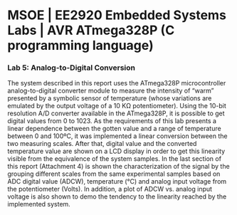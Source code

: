 # MSOE | EE2920 Embedded Systems Labs | AVR ATmega328P (C programming language)

### Lab 5: Analog-to-Digital Conversion

The system described in this report uses the ATmega328P microcontroller analog-to-digital converter module to measure the intensity of “warm” presented by a symbolic sensor of temperature (whose variations are emulated by the output voltage of a 10 KΩ potentiometer). Using the 10-bit resolution A/D converter available in the ATmega328P, it is possible to get digital values from 0 to 1023. As the requirements of this lab presents a linear dependence between the gotten value and a range of temperature between 0 and 100ºC, it was implemented a linear conversion between the two measuring scales. After that, digital value and the converted temperature value are shown on a LCD display in order to get this linearity visible from the equivalence of the system samples.
In the last section of this report (Attachment 4) is shown the characterization of the signal by the grouping different scales from the same experimental samples based on ADC digital value (ADCW), temperature (°C) and analog input voltage from the potentiometer (Volts). In addition, a plot of ADCW vs. analog input voltage is also shown to demo the tendency to the linearity reached by the implemented system.